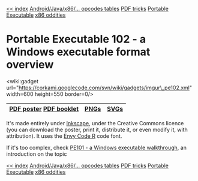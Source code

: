 [<< index](http://code.google.com/p/corkami/) [Android/Java/x86/... opcodes tables](http://opcodes.corkami.com) [PDF tricks](http://pdf.corkami.com) [Portable Executable](http://pe.corkami.com) [x86 oddities](http://x86.corkami.com)
# Portable Executable 102 - a Windows executable format overview #
&lt;wiki:gadget url="https://corkami.googlecode.com/svn/wiki/gadgets/imgur\_pe102.xml" width=600 height=550 border=0/&gt;

| [PDF poster](http://corkami.googlecode.com/files/PE102posterV1.pdf) [PDF booklet](http://corkami.googlecode.com/files/PE102bookletV1.pdf)| [PNGs](http://imgur.com/a/u6NPy) | [SVGs](http://corkami.googlecode.com/svn/trunk/doc/pe102) |
|:-----------------------------------------------------------------------------------------------------------------------------------------|:---------------------------------|:----------------------------------------------------------|

It's made entirely under [Inkscape](http://www.inkscape.org), under the Creative Commons licence (you can download the poster, print it, distribute it, or even modify it, with attribution). It uses the [Envy Code R](http://damieng.com/blog/2008/05/26/envy-code-r-preview-7-coding-font-released) code font.

If it's too complex, check [PE101 - a Windows executable walkthrough](http://pe101.corkami.com), an introduction on the topic

[<< index](http://code.google.com/p/corkami/) [Android/Java/x86/... opcodes tables](http://opcodes.corkami.com) [PDF tricks](http://pdf.corkami.com) [Portable Executable](http://pe.corkami.com) [x86 oddities](http://x86.corkami.com)